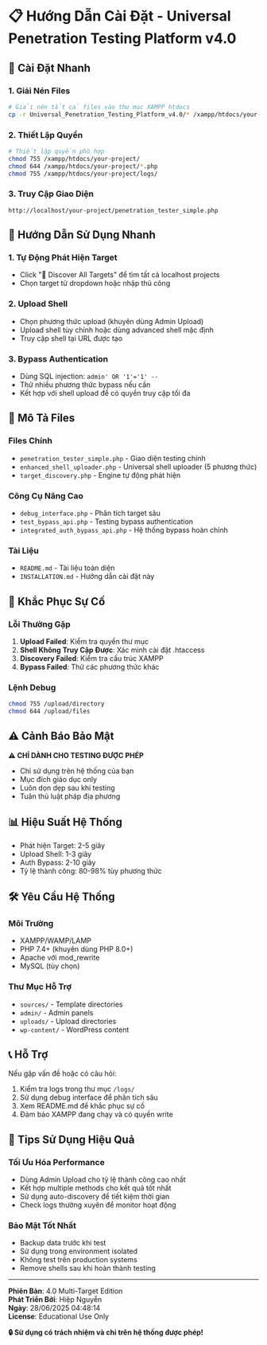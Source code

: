 # 📋 Hướng Dẫn Cài Đặt - Universal Penetration Testing Platform v4.0

## 🚀 Cài Đặt Nhanh

### 1. Giải Nén Files
```bash
# Giải nén tất cả files vào thư mục XAMPP htdocs
cp -r Universal_Penetration_Testing_Platform_v4.0/* /xampp/htdocs/your-project/
```

### 2. Thiết Lập Quyền
```bash
# Thiết lập quyền phù hợp
chmod 755 /xampp/htdocs/your-project/
chmod 644 /xampp/htdocs/your-project/*.php
chmod 755 /xampp/htdocs/your-project/logs/
```

### 3. Truy Cập Giao Diện
```
http://localhost/your-project/penetration_tester_simple.php
```

## 🎯 Hướng Dẫn Sử Dụng Nhanh

### 1. Tự Động Phát Hiện Target
- Click "🎯 Discover All Targets" để tìm tất cả localhost projects
- Chọn target từ dropdown hoặc nhập thủ công

### 2. Upload Shell
- Chọn phương thức upload (khuyên dùng Admin Upload)
- Upload shell tùy chỉnh hoặc dùng advanced shell mặc định
- Truy cập shell tại URL được tạo

### 3. Bypass Authentication
- Dùng SQL injection: `admin' OR '1'='1' --`
- Thử nhiều phương thức bypass nếu cần
- Kết hợp với shell upload để có quyền truy cập tối đa

## 📁 Mô Tả Files

### Files Chính
- `penetration_tester_simple.php` - Giao diện testing chính
- `enhanced_shell_uploader.php` - Universal shell uploader (5 phương thức)
- `target_discovery.php` - Engine tự động phát hiện

### Công Cụ Nâng Cao
- `debug_interface.php` - Phân tích target sâu
- `test_bypass_api.php` - Testing bypass authentication
- `integrated_auth_bypass_api.php` - Hệ thống bypass hoàn chỉnh

### Tài Liệu
- `README.md` - Tài liệu toàn diện
- `INSTALLATION.md` - Hướng dẫn cài đặt này

## 🔧 Khắc Phục Sự Cố

### Lỗi Thường Gặp
1. **Upload Failed**: Kiểm tra quyền thư mục
2. **Shell Không Truy Cập Được**: Xác minh cài đặt .htaccess
3. **Discovery Failed**: Kiểm tra cấu trúc XAMPP
4. **Bypass Failed**: Thử các phương thức khác

### Lệnh Debug
```bash
chmod 755 /upload/directory
chmod 644 /upload/files
```

## ⚠️ Cảnh Báo Bảo Mật

**⚠️ CHỈ DÀNH CHO TESTING ĐƯỢC PHÉP**
- Chỉ sử dụng trên hệ thống của bạn
- Mục đích giáo dục only
- Luôn dọn dẹp sau khi testing
- Tuân thủ luật pháp địa phương

## 📊 Hiệu Suất Hệ Thống

- Phát hiện Target: 2-5 giây
- Upload Shell: 1-3 giây
- Auth Bypass: 2-10 giây
- Tỷ lệ thành công: 80-98% tùy phương thức

## 🛠️ Yêu Cầu Hệ Thống

### Môi Trường
- XAMPP/WAMP/LAMP
- PHP 7.4+ (khuyên dùng PHP 8.0+)
- Apache với mod_rewrite
- MySQL (tùy chọn)

### Thư Mục Hỗ Trợ
- `sources/` - Template directories
- `admin/` - Admin panels
- `uploads/` - Upload directories
- `wp-content/` - WordPress content

## 📞 Hỗ Trợ

Nếu gặp vấn đề hoặc có câu hỏi:
1. Kiểm tra logs trong thư mục `/logs/`
2. Sử dụng debug interface để phân tích sâu
3. Xem README.md để khắc phục sự cố
4. Đảm bảo XAMPP đang chạy và có quyền write

## 🎉 Tips Sử Dụng Hiệu Quả

### Tối Ưu Hóa Performance
- Dùng Admin Upload cho tỷ lệ thành công cao nhất
- Kết hợp multiple methods cho kết quả tốt nhất
- Sử dụng auto-discovery để tiết kiệm thời gian
- Check logs thường xuyên để monitor hoạt động

### Bảo Mật Tốt Nhất
- Backup data trước khi test
- Sử dụng trong environment isolated
- Không test trên production systems
- Remove shells sau khi hoàn thành testing

---
**Phiên Bản**: 4.0 Multi-Target Edition  
**Phát Triển Bởi**: Hiệp Nguyễn  
**Ngày**: 28/06/2025 04:48:14  
**License**: Educational Use Only

**🔒 Sử dụng có trách nhiệm và chỉ trên hệ thống được phép!**
